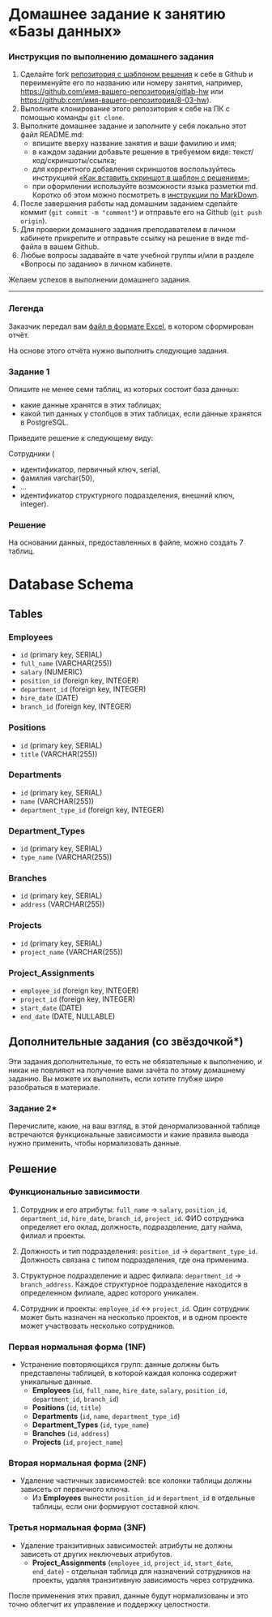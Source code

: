 # Домашнее задание к занятию «Базы данных»

### Инструкция по выполнению домашнего задания

1. Сделайте fork [репозитория c шаблоном решения](https://github.com/netology-code/sys-pattern-homework) к себе в Github и переименуйте его по названию или номеру занятия, например, https://github.com/имя-вашего-репозитория/gitlab-hw или https://github.com/имя-вашего-репозитория/8-03-hw).
2. Выполните клонирование этого репозитория к себе на ПК с помощью команды `git clone`.
3. Выполните домашнее задание и заполните у себя локально этот файл README.md:
   - впишите вверху название занятия и ваши фамилию и имя;
   - в каждом задании добавьте решение в требуемом виде: текст/код/скриншоты/ссылка;
   - для корректного добавления скриншотов воспользуйтесь инструкцией [«Как вставить скриншот в шаблон с решением»](https://github.com/netology-code/sys-pattern-homework/blob/main/screen-instruction.md);
   - при оформлении используйте возможности языка разметки md. Коротко об этом можно посмотреть в [инструкции по MarkDown](https://github.com/netology-code/sys-pattern-homework/blob/main/md-instruction.md).
4. После завершения работы над домашним заданием сделайте коммит (`git commit -m "comment"`) и отправьте его на Github (`git push origin`).
5. Для проверки домашнего задания преподавателем в личном кабинете прикрепите и отправьте ссылку на решение в виде md-файла в вашем Github.
6. Любые вопросы задавайте в чате учебной группы и/или в разделе «Вопросы по заданию» в личном кабинете.

Желаем успехов в выполнении домашнего задания.

---
### Легенда

Заказчик передал вам [файл в формате Excel](https://github.com/netology-code/sdb-homeworks/blob/main/resources/hw-12-1.xlsx), в котором сформирован отчёт. 

На основе этого отчёта нужно выполнить следующие задания.

### Задание 1

Опишите не менее семи таблиц, из которых состоит база данных:

- какие данные хранятся в этих таблицах;
- какой тип данных у столбцов в этих таблицах, если данные хранятся в PostgreSQL.

Приведите решение к следующему виду:

Сотрудники (

- идентификатор, первичный ключ, serial,
- фамилия varchar(50),
- ...
- идентификатор структурного подразделения, внешний ключ, integer).

### Решение

На основании данных, предоставленных в файле, можно создать 7 таблиц.

# Database Schema

## Tables

### Employees
- `id` (primary key, SERIAL)
- `full_name` (VARCHAR(255))
- `salary` (NUMERIC)
- `position_id` (foreign key, INTEGER)
- `department_id` (foreign key, INTEGER)
- `hire_date` (DATE)
- `branch_id` (foreign key, INTEGER)

### Positions
- `id` (primary key, SERIAL)
- `title` (VARCHAR(255))

### Departments
- `id` (primary key, SERIAL)
- `name` (VARCHAR(255))
- `department_type_id` (foreign key, INTEGER)

### Department_Types
- `id` (primary key, SERIAL)
- `type_name` (VARCHAR(255))

### Branches
- `id` (primary key, SERIAL)
- `address` (VARCHAR(255))

### Projects
- `id` (primary key, SERIAL)
- `project_name` (VARCHAR(255))

### Project_Assignments
- `employee_id` (foreign key, INTEGER)
- `project_id` (foreign key, INTEGER)
- `start_date` (DATE)
- `end_date` (DATE, NULLABLE)

## Дополнительные задания (со звёздочкой*)
Эти задания дополнительные, то есть не обязательные к выполнению, и никак не повлияют на получение вами зачёта по этому домашнему заданию. Вы можете их выполнить, если хотите глубже шире разобраться в материале.


### Задание 2*

Перечислите, какие, на ваш взгляд, в этой денормализованной таблице встречаются функциональные зависимости и какие правила вывода нужно применить, чтобы нормализовать данные.

## Решение

### Функциональные зависимости

1. Сотрудник и его атрибуты: `full_name` → `salary`, `position_id`, `department_id`, `hire_date`, `branch_id`, `project_id`. ФИО сотрудника определяет его оклад, должность, подразделение, дату найма, филиал и проекты.

2. Должность и тип подразделения: `position_id` → `department_type_id`. Должность связана с типом подразделения, где она применима.

3. Структурное подразделение и адрес филиала: `department_id` → `branch_address`. Каждое структурное подразделение находится в определенном филиале, адрес которого уникален.

4. Сотрудник и проекты: `employee_id` ↔ `project_id`. Один сотрудник может быть назначен на несколько проектов, и в одном проекте может участвовать несколько сотрудников.

### Первая нормальная форма (1NF)

- Устранение повторяющихся групп: данные должны быть представлены таблицей, в которой каждая колонка содержит уникальные данные.
  - **Employees** (`id`, `full_name`, `hire_date`, `salary`, `position_id`, `department_id`, `branch_id`)
  - **Positions** (`id`, `title`)
  - **Departments** (`id`, `name`, `department_type_id`)
  - **Department_Types** (`id`, `type_name`)
  - **Branches** (`id`, `address`)
  - **Projects** (`id`, `project_name`)

### Вторая нормальная форма (2NF)

- Удаление частичных зависимостей: все колонки таблицы должны зависеть от первичного ключа.
  - Из **Employees** вынести `position_id` и `department_id` в отдельные таблицы, если они формируют составной ключ.

### Третья нормальная форма (3NF)

- Удаление транзитивных зависимостей: атрибуты не должны зависеть от других неключевых атрибутов.
  - **Project_Assignments** (`employee_id`, `project_id`, `start_date`, `end_date`) - отдельная таблица для назначений сотрудников на проекты, удаляя транзитивную зависимость через сотрудника.

После применения этих правил, данные будут нормализованы и это точно облегчит их управление и поддержку целостности.
